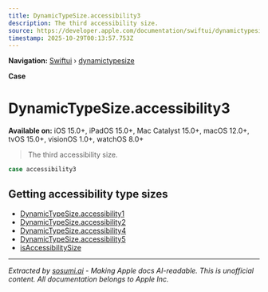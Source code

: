 ```yaml
---
title: DynamicTypeSize.accessibility3
description: The third accessibility size.
source: https://developer.apple.com/documentation/swiftui/dynamictypesize/accessibility3
timestamp: 2025-10-29T00:13:57.753Z
---
```


**Navigation:** [Swiftui](/documentation/swiftui) › [dynamictypesize](/documentation/swiftui/dynamictypesize)

**Case**

# DynamicTypeSize.accessibility3

**Available on:** iOS 15.0+, iPadOS 15.0+, Mac Catalyst 15.0+, macOS 12.0+, tvOS 15.0+, visionOS 1.0+, watchOS 8.0+

> The third accessibility size.

```swift
case accessibility3
```

## Getting accessibility type sizes

- [DynamicTypeSize.accessibility1](/documentation/swiftui/dynamictypesize/accessibility1)
- [DynamicTypeSize.accessibility2](/documentation/swiftui/dynamictypesize/accessibility2)
- [DynamicTypeSize.accessibility4](/documentation/swiftui/dynamictypesize/accessibility4)
- [DynamicTypeSize.accessibility5](/documentation/swiftui/dynamictypesize/accessibility5)
- [isAccessibilitySize](/documentation/swiftui/dynamictypesize/isaccessibilitysize)

---

*Extracted by [sosumi.ai](https://sosumi.ai) - Making Apple docs AI-readable.*
*This is unofficial content. All documentation belongs to Apple Inc.*
